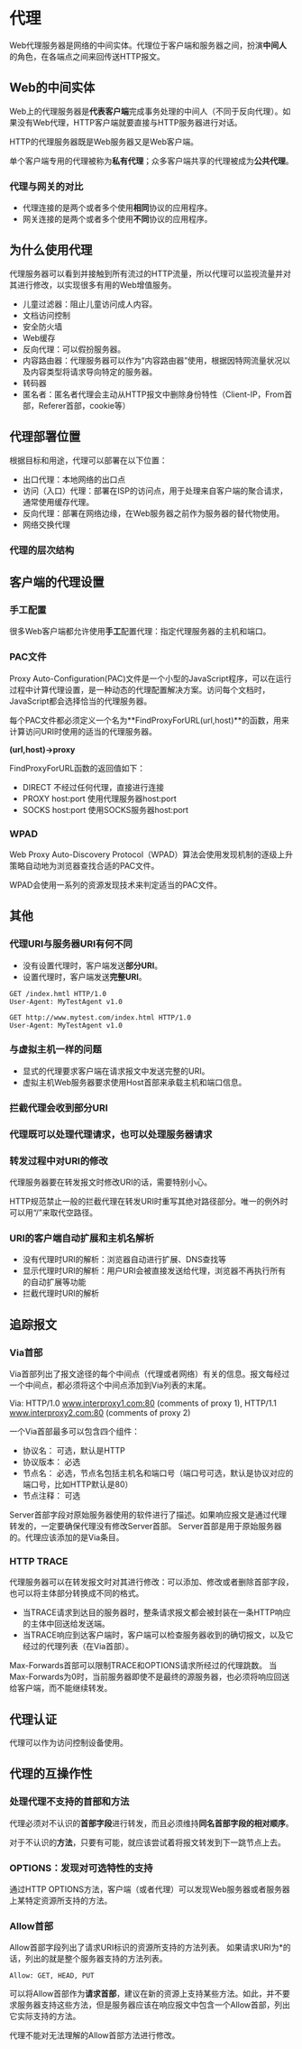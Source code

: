 # 代理
Web代理服务器是网络的中间实体。代理位于客户端和服务器之间，扮演**中间人**的角色，在各端点之间来回传送HTTP报文。
## Web的中间实体
Web上的代理服务器是**代表客户端**完成事务处理的中间人（不同于反向代理）。如果没有Web代理，HTTP客户端就要直接与HTTP服务器进行对话。

HTTP的代理服务器既是Web服务器又是Web客户端。

单个客户端专用的代理被称为**私有代理**；众多客户端共享的代理被成为**公共代理**。

### 代理与网关的对比
* 代理连接的是两个或者多个使用**相同**协议的应用程序。
* 网关连接的是两个或者多个使用**不同**协议的应用程序。

## 为什么使用代理
代理服务器可以看到并接触到所有流过的HTTP流量，所以代理可以监视流量并对其进行修改，以实现很多有用的Web增值服务。

* 儿童过滤器：阻止儿童访问成人内容。
* 文档访问控制
* 安全防火墙
* Web缓存
* 反向代理：可以假扮服务器。
* 内容路由器：代理服务器可以作为“内容路由器”使用，根据因特网流量状况以及内容类型将请求导向特定的服务器。
* 转码器
* 匿名者：匿名者代理会主动从HTTP报文中删除身份特性（Client-IP，From首部，Referer首部，cookie等）

## 代理部署位置
根据目标和用途，代理可以部署在以下位置：
* 出口代理：本地网络的出口点
* 访问（入口）代理：部署在ISP的访问点，用于处理来自客户端的聚合请求，通常使用缓存代理。
* 反向代理：部署在网络边缘，在Web服务器之前作为服务器的替代物使用。
* 网络交换代理
### 代理的层次结构


## 客户端的代理设置
### 手工配置
很多Web客户端都允许使用**手工**配置代理：指定代理服务器的主机和端口。
### PAC文件
Proxy Auto-Configuration(PAC)文件是一个小型的JavaScript程序，可以在运行过程中计算代理设置，是一种动态的代理配置解决方案。访问每个文档时，JavaScript都会选择恰当的代理服务器。

每个PAC文件都必须定义一个名为**FindProxyForURL(url,host)**的函数，用来计算访问URI时使用的适当的代理服务器。

**(url,host)->proxy**

FindProxyForURL函数的返回值如下：

* DIRECT    不经过任何代理，直接进行连接
* PROXY host:port 使用代理服务器host:port
* SOCKS host:port 使用SOCKS服务器host:port

### WPAD
Web Proxy Auto-Discovery Protocol（WPAD）算法会使用发现机制的逐级上升策略自动地为浏览器查找合适的PAC文件。

WPAD会使用一系列的资源发现技术来判定适当的PAC文件。

  
## 其他
### 代理URI与服务器URI有何不同
* 没有设置代理时，客户端发送**部分URI**。
* 设置代理时，客户端发送**完整URI**。

``` http
GET /index.hmtl HTTP/1.0
User-Agent: MyTestAgent v1.0
```

``` http
GET http://www.mytest.com/index.html HTTP/1.0
User-Agent: MyTestAgent v1.0
```

### 与虚拟主机一样的问题
* 显式的代理要求客户端在请求报文中发送完整的URI。
* 虚拟主机Web服务器要求使用Host首部来承载主机和端口信息。

### 拦截代理会收到部分URI

### 代理既可以处理代理请求，也可以处理服务器请求

### 转发过程中对URI的修改
代理服务器要在转发报文时修改URI的话，需要特别小心。

HTTP规范禁止一般的拦截代理在转发URI时重写其绝对路径部分。唯一的例外时可以用“/”来取代空路径。

### URI的客户端自动扩展和主机名解析
* 没有代理时URI的解析：浏览器自动进行扩展、DNS查找等
* 显示代理时URI的解析：用户URI会被直接发送给代理，浏览器不再执行所有的自动扩展等功能
* 拦截代理时URI的解析

## 追踪报文
### Via首部
Via首部列出了报文途径的每个中间点（代理或者网络）有关的信息。报文每经过一个中间点，都必须将这个中间点添加到Via列表的末尾。

Via: HTTP/1.0 www.interproxy1.com:80 (comments of proxy 1), HTTP/1.1 www.interproxy2.com:80 (comments of proxy 2)

一个Via首部最多可以包含四个组件：
* 协议名： 可选，默认是HTTP
* 协议版本： 必选
* 节点名： 必选，节点名包括主机名和端口号（端口号可选，默认是协议对应的端口号，比如HTTP默认是80）
* 节点注释： 可选

Server首部字段对原始服务器使用的软件进行了描述。如果响应报文是通过代理转发的，一定要确保代理没有修改Server首部。
Server首部是用于原始服务器的。代理应该添加的是Via条目。

### HTTP TRACE
代理服务器可以在转发报文时对其进行修改：可以添加、修改或者删除首部字段，也可以将主体部分转换成不同的格式。

* 当TRACE请求到达目的服务器时，整条请求报文都会被封装在一条HTTP响应的主体中回送给发送端。
* 当TRACE响应到达客户端时，客户端可以检查服务器收到的确切报文，以及它经过的代理列表（在Via首部）。

Max-Forwards首部可以限制TRACE和OPTIONS请求所经过的代理跳数。
当Max-Forwards为0时，当前服务器即使不是最终的源服务器，也必须将响应回送给客户端，而不能继续转发。

## 代理认证
代理可以作为访问控制设备使用。

## 代理的互操作性
### 处理代理不支持的首部和方法
代理必须对不认识的**首部字段**进行转发，而且必须维持**同名首部字段的相对顺序**。

对于不认识的**方法**，只要有可能，就应该尝试着将报文转发到下一跳节点上去。

### OPTIONS：发现对可选特性的支持
通过HTTP OPTIONS方法，客户端（或者代理）可以发现Web服务器或者服务器上某特定资源所支持的方法。

### Allow首部
Allow首部字段列出了请求URI标识的资源所支持的方法列表。
如果请求URI为*的话，列出的就是整个服务器支持的方法列表。

``` http
Allow: GET, HEAD, PUT
```
可以将Allow首部作为**请求首部**，建议在新的资源上支持某些方法。如此，并不要求服务器支持这些方法，但是服务器应该在响应报文中包含一个Allow首部，列出它实际支持的方法。

代理不能对无法理解的Allow首部方法进行修改。

